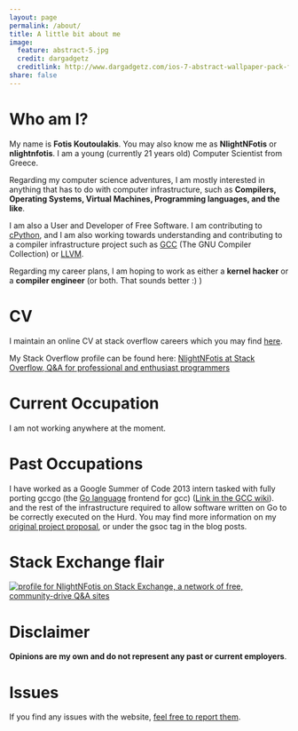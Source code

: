 ```yaml
---
layout: page
permalink: /about/
title: A little bit about me
image:
  feature: abstract-5.jpg
  credit: dargadgetz
  creditlink: http://www.dargadgetz.com/ios-7-abstract-wallpaper-pack-for-iphone-5-and-ipod-touch-retina/
share: false
---
```


# Who am I?

My name is **Fotis Koutoulakis**. You may also know me as **NlightNFotis** or **nlightnfotis**.
I am a young (currently 21 years old) Computer Scientist from Greece.

Regarding my computer science adventures, I am mostly interested in anything that has to do with computer 
infrastructure, such as **Compilers, Operating Systems, Virtual Machines, Programming languages,
and the like**. 

I am also a User and Developer of Free Software. I am contributing to [cPython](http://www.python.org),
and I am also working towards understanding and contributing to a compiler infrastructure project such as [GCC](http://gcc.gnu.org) (The GNU Compiler Collection)
or [LLVM](http://www.llvm.org).

Regarding my career plans, I am hoping to work as either a **kernel hacker** or a **compiler engineer** (or both. That sounds better :) )

# CV

I maintain an online CV at stack overflow careers which you may find [here](http://careers.stackoverflow.com/FotisKoutoulakis). 

My Stack Overflow profile can be found here: [NlightNFotis at Stack Overflow, Q&amp;A for professional and enthusiast programmers](http://stackoverflow.com/users/1426969/nlightnfotis)

# Current Occupation

I am not working anywhere at the moment.

# Past Occupations

I have worked as a Google Summer of Code 2013 intern tasked with fully porting gccgo (the [Go language](http://golang.org) frontend for gcc) ([Link in the GCC wiki](http://gcc.gnu.org/wiki/SummerOfCode#A2013)).
and the rest of the infrastructure required to allow software written on Go to be correctly executed on the Hurd. 
You may find more information on my [original project proposal](http://www.google-melange.com/gsoc/proposal/review/google/gsoc2013/nlightnfotis/1), or under the gsoc tag in the blog posts.

# Stack Exchange flair

[![profile for NlightNFotis on Stack Exchange, a network of free, community-drive Q&amp;A sites][id]](http://stackexchange.com/users/1529353)

[id]: http://stackexchange.com/users/flair/1529353.png "Stack Exchange flair"

# Disclaimer

**Opinions are my own and do not represent any past or current employers**.

# Issues

If you find any issues with the website, [feel free to report them](https://github.com/NlightNFotis/nlightnfotis.github.io/issues).
